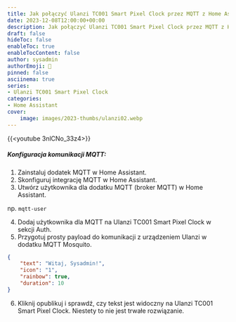 ```yaml
---
title: Jak połączyć Ulanzi TC001 Smart Pixel Clock przez MQTT z Home Assistant
date: 2023-12-08T12:00:00+00:00
description: Jak połączyć Ulanzi TC001 Smart Pixel Clock przez MQTT z Home Assistant
draft: false
hideToc: false
enableToc: true
enableTocContent: false
author: sysadmin
authorEmoji: 🐧
pinned: false
asciinema: true
series:
- Ulanzi TC001 Smart Pixel Clock
categories:
- Home Assistant
cover:
    image: images/2023-thumbs/ulanzi02.webp
---
```


{{<youtube 3nlCNo_33z4>}}

##### Konfiguracja komunikacji MQTT:

1. Zainstaluj dodatek MQTT w Home Assistant.
2. Skonfiguruj integrację MQTT w Home Assistant.
3. Utwórz użytkownika dla dodatku MQTT (broker MQTT) w Home Assistant.

np. ```mqtt-user```

4. Dodaj użytkownika dla MQTT na Ulanzi TC001 Smart Pixel Clock w sekcji Auth.
5. Przygotuj prosty payload do komunikacji z urządzeniem Ulanzi w dodatku MQTT Mosquito.

```json
{
	"text": "Witaj, Sysadmin!",
	"icon": "1",
	"rainbow": true,
	"duration": 10
}
```
6. Kliknij opublikuj i sprawdź, czy tekst jest widoczny na Ulanzi TC001 Smart Pixel Clock. Niestety to nie jest trwałe rozwiązanie.